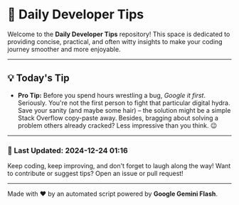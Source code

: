 
# 🌟 Daily Developer Tips

Welcome to the **Daily Developer Tips** repository! This space is dedicated to providing concise, practical, and often witty insights to make your coding journey smoother and more enjoyable.

---

## 💡 Today's Tip

- **Pro Tip:**  Before you spend hours wrestling a bug,  *Google it first*. Seriously.  You're not the first person to fight that particular digital hydra.  Save your sanity (and maybe some hair) – the solution might be a simple Stack Overflow copy-paste away.  Besides, bragging about solving a problem others already cracked?  Less impressive than you think. 😉

---

### 📅 Last Updated: 2024-12-24 01:16

Keep coding, keep improving, and don't forget to laugh along the way! Want to contribute or suggest tips? Open an issue or pull request!

---

Made with ❤️ by an automated script powered by **Google Gemini Flash**.
